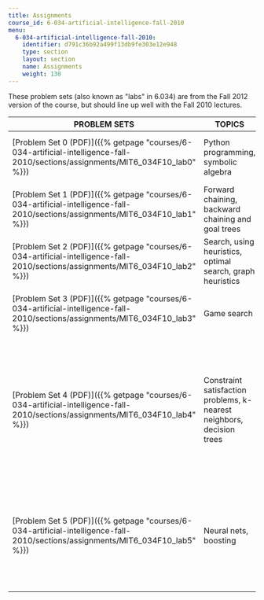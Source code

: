 ```yaml
---
title: Assignments
course_id: 6-034-artificial-intelligence-fall-2010
menu:
  6-034-artificial-intelligence-fall-2010:
    identifier: d791c36b92a499f13db9fe303e12e948
    type: section
    layout: section
    name: Assignments
    weight: 130
---
```

These problem sets (also known as "labs" in 6.034) are from the Fall 2012 version of the course, but should line up well with the Fall 2010 lectures.

| PROBLEM SETS | TOPICS | CODE FILES |
| --- | --- | --- |
| [Problem Set 0 (PDF)]({{% getpage "courses/6-034-artificial-intelligence-fall-2010/sections/assignments/MIT6_034F10_lab0" %}}) | Python programming, symbolic algebra | [Code for Problem Set 0 (ZIP)](https://open-learning-course-data-ci.s3.amazonaws.com/6-034-artificial-intelligence-fall-2010/f84a2d9dbab33f23b7e43cc3520f2587_lab0.zip) (This ZIP file contains: 5 .py files.) |
| [Problem Set 1 (PDF)]({{% getpage "courses/6-034-artificial-intelligence-fall-2010/sections/assignments/MIT6_034F10_lab1" %}}) | Forward chaining, backward chaining and goal trees | [Code for Problem Set 1 (ZIP)](https://open-learning-course-data-ci.s3.amazonaws.com/6-034-artificial-intelligence-fall-2010/5e6e97af9b0749525284b9990a3f4c12_lab1.zip) (This ZIP file contains: 7 .py files.) |
| [Problem Set 2 (PDF)]({{% getpage "courses/6-034-artificial-intelligence-fall-2010/sections/assignments/MIT6_034F10_lab2" %}}) | Search, using heuristics, optimal search, graph heuristics | [Code for Problem Set 2 (ZIP)](https://open-learning-course-data-ci.s3.amazonaws.com/6-034-artificial-intelligence-fall-2010/686872a938b319c16840fc9e4ee2c408_lab2.zip) (This ZIP file contains: 5 .py files.) |
| [Problem Set 3 (PDF)]({{% getpage "courses/6-034-artificial-intelligence-fall-2010/sections/assignments/MIT6_034F10_lab3" %}}) | Game search | [Code for Problem Set 3 (ZIP)](https://open-learning-course-data-ci.s3.amazonaws.com/6-034-artificial-intelligence-fall-2010/d39131aa35cf1d9a4c908dec96e993e8_lab3.zip) (This ZIP file contains: 7 .py files.) |
| [Problem Set 4 (PDF)]({{% getpage "courses/6-034-artificial-intelligence-fall-2010/sections/assignments/MIT6_034F10_lab4" %}}) | Constraint satisfaction problems, k-nearest neighbors, decision trees | [Code for Problem Set 4 (ZIP)](https://open-learning-course-data-ci.s3.amazonaws.com/6-034-artificial-intelligence-fall-2010/d296d01147463ca38b059f6a0e775f41_lab4.zip) (This ZIP file contains: 12 .py files, 6 .ord files, 4 .csv files and 2 .dat files. sudoku\_csp.py is courtesy of Justin Cullen, and is used with permission.) |
| [Problem Set 5 (PDF)]({{% getpage "courses/6-034-artificial-intelligence-fall-2010/sections/assignments/MIT6_034F10_lab5" %}}) | Neural nets, boosting | [Code for Problem Set 5 (ZIP - 1.2MB)](https://open-learning-course-data-ci.s3.amazonaws.com/6-034-artificial-intelligence-fall-2010/83e6a28f35d64ccbe301fdd938d82c5e_lab5.zip) (This ZIP file contains: 12 .py files, 2 .dat files, 5 .csv files, 6 .ord files, 1 .out file, and 9 .tab files.)